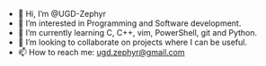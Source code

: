 - 👋 Hi, I’m @UGD-Zephyr
- 👀 I’m interested in Programming and Software development.
- 🌱 I’m currently learning C, C++, vim, PowerShell, git and Python.
- 💞️ I’m looking to collaborate on projects where I can be useful.
- 📫 How to reach me: ugd.zephyr@gmail.com

<!---
UGD-Zephyr/UGD-Zephyr is a ✨ special ✨ repository because its `README.md` (this file) appears on your GitHub profile.
You can click the Preview link to take a look at your changes.
--->
